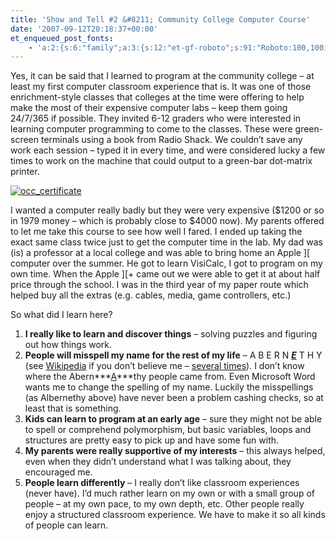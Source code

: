 ```yaml
---
title: 'Show and Tell #2 &#8211; Community College Computer Course'
date: '2007-09-12T20:18:37+00:00'
et_enqueued_post_fonts:
    - 'a:2:{s:6:"family";a:3:{s:12:"et-gf-roboto";s:91:"Roboto:100,100italic,300,300italic,regular,italic,500,500italic,700,700italic,900,900italic";s:22:"et-gf-roboto-condensed";s:59:"Roboto+Condensed:300,300italic,regular,italic,700,700italic";s:17:"et-gf-roboto-slab";s:51:"Roboto+Slab:100,200,300,regular,500,600,700,800,900";}s:6:"subset";a:7:{i:0;s:9:"latin-ext";i:1;s:5:"greek";i:2;s:9:"greek-ext";i:3;s:10:"vietnamese";i:4;s:8:"cyrillic";i:5;s:5:"latin";i:6;s:12:"cyrillic-ext";}}'
---
```


Yes, it can be said that I learned to program at the community college – at least my first computer classroom experience that is. It was one of those enrichment-style classes that colleges at the time were offering to help make the most of their expensive computer labs – keep them going 24/7/365 if possible. They invited 6-12 graders who were interested in learning computer programming to come to the classes. These were green-screen terminals using a book from Radio Shack. We couldn’t save any work each session – typed it in every time, and were considered lucky a few times to work on the machine that could output to a green-bar dot-matrix printer.

[![occ_certificate](http://blog.bruceabernethy.com/mirror/ShowandTell2CommunityCollegeComputerCour_137F1/occ_certificate_thumb.jpg)](http://blog.bruceabernethy.com/mirror/ShowandTell2CommunityCollegeComputerCour_137F1/occ_certificate.jpg)

I wanted a computer really badly but they were very expensive ($1200 or so in 1979 money – which is probably close to $4000 now). My parents offered to let me take this course to see how well I fared. I ended up taking the exact same class twice just to get the computer time in the lab. My dad was (is) a professor at a local college and was able to bring home an Apple \]\[ computer over the summer. He got to learn VisiCalc, I got to program on my own time. When the Apple \]\[+ came out we were able to get it at about half price through the school. I was in the third year of my paper route which helped buy all the extras (e.g. cables, media, game controllers, etc.)

So what did I learn here?

1. **I really like to learn and discover things** – solving puzzles and figuring out how things work.
2. **People will misspell my name for the rest of my life** – A B E R N ***<u>E</u>*** T H Y (see [Wikipedia](http://en.wikipedia.org/wiki/Abernethy) if you don’t believe me – [several times](http://en.wikipedia.org/wiki/Nethy_Bridge)). I don’t know where the Abern***<u>A</u>***thy people came from. Even Microsoft Word wants me to change the spelling of my name. Luckily the misspellings (as Albernethy above) have never been a problem cashing checks, so at least that is something.
3. **Kids can learn to program at an early age** – sure they might not be able to spell or comprehend polymorphism, but basic variables, loops and structures are pretty easy to pick up and have some fun with.
4. **My parents were really supportive of my interests** – this always helped, even when they didn’t understand what I was talking about, they encouraged me.
5. **People learn differently** – I really don’t like classroom experiences (never have). I’d much rather learn on my own or with a small group of people – at my own pace, to my own depth, etc. Other people really enjoy a structured classroom experience. We have to make it so all kinds of people can learn.